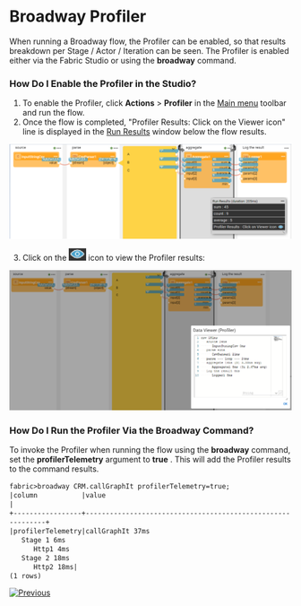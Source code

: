 # Broadway Profiler

When running a Broadway flow, the Profiler can be enabled, so that results breakdown per Stage / Actor / Iteration can be seen. The Profiler is enabled either via the Fabric Studio or using the **broadway** command. 

### How Do I Enable the Profiler in the Studio?

1. To enable the Profiler, click **Actions** > **Profiler** in the [Main menu](18_broadway_flow_window.md#main-menu) toolbar and run the flow. 
2. Once the flow is completed, "Profiler Results: Click on the Viewer icon" line is displayed in the [Run Results](18_broadway_flow_window.md#run-results-window) window below the flow results. 

![image](images/99_31_01.PNG)

3. Click on the <img src="images/99_31_02.PNG" alt="image" style="zoom:67%;" /> icon to view the Profiler results:

![image](images/99_31_03.PNG)

### How Do I Run the Profiler Via the Broadway Command?

To invoke the Profiler when running the flow using the **broadway** command, set the **profilerTelemetry** argument to **true** . This will add the Profiler results to the command results.

~~~
fabric>broadway CRM.callGraphIt profilerTelemetry=true;
|column           |value                                                       |
+-----------------+------------------------------------------------------------+
|profilerTelemetry|callGraphIt 37ms
   Stage 1 6ms
      Http1 4ms
   Stage 2 18ms
      Http2 18ms|
(1 rows)
~~~



[![Previous](/articles/images/Previous.png)](30_support_parallel_execution.md)